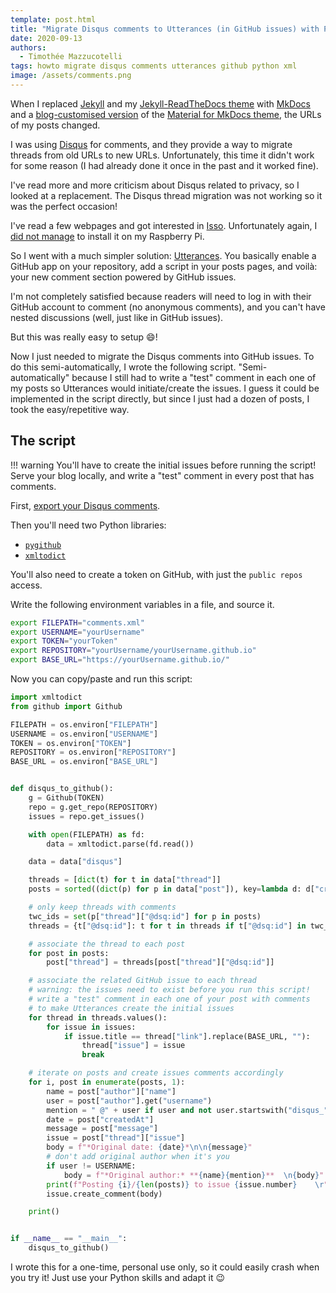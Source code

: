 ```yaml
---
template: post.html
title: "Migrate Disqus comments to Utterances (in GitHub issues) with Python"
date: 2020-09-13
authors:
  - Timothée Mazzucotelli
tags: howto migrate disqus comments utterances github python xml
image: /assets/comments.png
---
```


When I replaced [Jekyll](https://jekyllrb.com/)
and my [Jekyll-ReadTheDocs theme](https://github.com/pawamoy/jekyll-readthedocs/)
with [MkDocs](https://www.mkdocs.org/)
and a [blog-customised version](https://github.com/pawamoy/website) of
the [Material for MkDocs theme](https://squidfunk.github.io/mkdocs-material/),
the URLs of my posts changed.

I was using [Disqus](https://disqus.com) for comments,
and they provide a way to migrate threads from old URLs to new URLs.
Unfortunately, this time it didn't work for some reason
(I had already done it once in the past and it worked fine).

I've read more and more criticism about Disqus related to privacy,
so I looked at a replacement.
The Disqus thread migration was not working so it was the perfect occasion!

I've read a few webpages and got interested in [Isso](https://posativ.org/isso/).
Unfortunately again, I [did not manage](https://github.com/posativ/isso/issues/671)
to install it on my Raspberry Pi.

So I went with a much simpler solution: [Utterances](https://utteranc.es/).
You basically enable a GitHub app on your repository,
add a script in your posts pages, and voilà: your new comment section
powered by GitHub issues.

<!--more-->

I'm not completely satisfied because readers will need to log in
with their GitHub account to comment (no anonymous comments),
and you can't have nested discussions (well, just like in GitHub issues).

But this was really easy to setup :smile:!

Now I just needed to migrate the Disqus comments into GitHub issues.
To do this semi-automatically, I wrote the following script.
"Semi-automatically" because I still had to write a "test" comment
in each one of my posts so Utterances would initiate/create the issues.
I guess it could be implemented in the script directly,
but since I just had a dozen of posts, I took the easy/repetitive way.

## The script

!!! warning
    You'll have to create the initial issues before running the script!
    Serve your blog locally, and write a "test" comment in every post that has comments.

First, [export your Disqus comments](https://help.disqus.com/en/articles/1717164-comments-export).

Then you'll need two Python libraries:

- [`pygithub`](https://pypi.org/project/pygithub33/)
- [`xmltodict`](https://pypi.org/project/xmltodict/)

You'll also need to create a token on GitHub,
with just the `public repos` access.

Write the following environment variables in a file,
and source it.

```bash
export FILEPATH="comments.xml"
export USERNAME="yourUsername"
export TOKEN="yourToken"
export REPOSITORY="yourUsername/yourUsername.github.io"
export BASE_URL="https://yourUsername.github.io/"
```

Now you can copy/paste and run this script:

```python
import xmltodict
from github import Github

FILEPATH = os.environ["FILEPATH"]
USERNAME = os.environ["USERNAME"]
TOKEN = os.environ["TOKEN"]
REPOSITORY = os.environ["REPOSITORY"]
BASE_URL = os.environ["BASE_URL"]


def disqus_to_github():
    g = Github(TOKEN)
    repo = g.get_repo(REPOSITORY)
    issues = repo.get_issues()

    with open(FILEPATH) as fd:
        data = xmltodict.parse(fd.read())

    data = data["disqus"]

    threads = [dict(t) for t in data["thread"]]
    posts = sorted((dict(p) for p in data["post"]), key=lambda d: d["createdAt"])

    # only keep threads with comments
    twc_ids = set(p["thread"]["@dsq:id"] for p in posts)
    threads = {t["@dsq:id"]: t for t in threads if t["@dsq:id"] in twc_ids}

    # associate the thread to each post
    for post in posts:
        post["thread"] = threads[post["thread"]["@dsq:id"]]

    # associate the related GitHub issue to each thread
    # warning: the issues need to exist before you run this script!
    # write a "test" comment in each one of your post with comments
    # to make Utterances create the initial issues
    for thread in threads.values():
        for issue in issues:
            if issue.title == thread["link"].replace(BASE_URL, ""):
                thread["issue"] = issue
                break

    # iterate on posts and create issues comments accordingly
    for i, post in enumerate(posts, 1):
        name = post["author"]["name"]
        user = post["author"].get("username")
        mention = " @" + user if user and not user.startswith("disqus_") else ""
        date = post["createdAt"]
        message = post["message"]
        issue = post["thread"]["issue"]
        body = f"*Original date: {date}*\n\n{message}"
        # don't add original author when it's you
        if user != USERNAME:
            body = f"*Original author:* **{name}{mention}**  \n{body}" 
        print(f"Posting {i}/{len(posts)} to issue {issue.number}    \r", end="")
        issue.create_comment(body)

    print()


if __name__ == "__main__":
    disqus_to_github()
```

I wrote this for a one-time, personal use only,
so it could easily crash when you try it!
Just use your Python skills and adapt it :wink:
